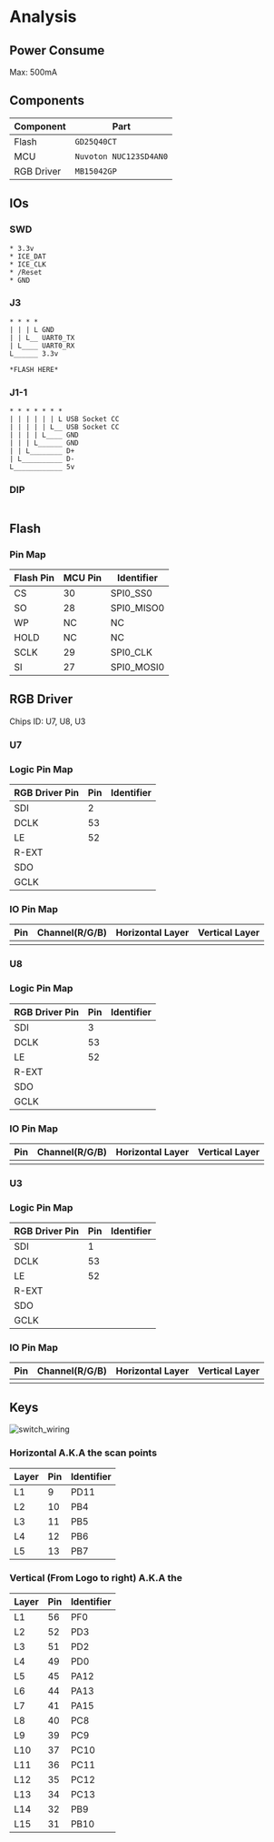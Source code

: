 # Analysis

## Power Consume

Max: 500mA



## Components

| Component  | Part                   |
| ---------- | ---------------------- |
| Flash      | `GD25Q40CT`            |
| MCU        | `Nuvoton NUC123SD4AN0` |
| RGB Driver | `MB15042GP`            |



## IOs

### SWD

```
* 3.3v
* ICE_DAT
* ICE_CLK
* /Reset
* GND
```



### J3

```
* * * *
| | | L GND
| | L__ UART0_TX
| L____ UART0_RX
L______ 3.3v
			
*FLASH HERE*
```



### J1-1

```
* * * * * * *
| | | | | | L USB Socket CC
| | | | | L__ USB Socket CC
| | | | L____ GND
| | | L______ GND
| | L________ D+
| L__________ D-
L____________ 5v
```

### DIP

```
```



## Flash



### Pin Map

| Flash Pin | MCU Pin | Identifier |
| --------- | ------- | ---------- |
| CS        | 30      | SPI0_SS0   |
| SO        | 28      | SPI0_MISO0 |
| WP        | NC      | NC         |
| HOLD      | NC      | NC         |
| SCLK      | 29      | SPI0_CLK   |
| SI        | 27      | SPI0_MOSI0 |



## RGB Driver

Chips ID: U7, U8, U3

### U7

### Logic Pin Map

| RGB Driver Pin | Pin  | Identifier |
| -------------- | ---- | ---------- |
| SDI            | 2    |            |
| DCLK           | 53   |            |
| LE             | 52   |            |
| R-EXT          |      |            |
| SDO            |      |            |
| GCLK           |      |            |

### IO Pin Map

| Pin  | Channel(R/G/B) | Horizontal Layer | Vertical Layer |
| ---- | -------------- | ---------------- | -------------- |
|      |                |                  |                |



### U8

### Logic Pin Map

| RGB Driver Pin | Pin  | Identifier |
| -------------- | ---- | ---------- |
| SDI            | 3    |            |
| DCLK           | 53   |            |
| LE             | 52   |            |
| R-EXT          |      |            |
| SDO            |      |            |
| GCLK           |      |            |

### IO Pin Map

| Pin  | Channel(R/G/B) | Horizontal Layer | Vertical Layer |
| ---- | -------------- | ---------------- | -------------- |
|      |                |                  |                |



### U3

### Logic Pin Map

| RGB Driver Pin | Pin  | Identifier |
| -------------- | ---- | ---------- |
| SDI            | 1    |            |
| DCLK           | 53   |            |
| LE             | 52   |            |
| R-EXT          |      |            |
| SDO            |      |            |
| GCLK           |      |            |

### IO Pin Map

| Pin  | Channel(R/G/B) | Horizontal Layer | Vertical Layer |
| ---- | -------------- | ---------------- | -------------- |
|      |                |                  |                |



## Keys

![switch_wiring](C:\Users\LTY\Desktop\Becon65\switch_wiring.jpg)

### Horizontal A.K.A the scan points

| Layer | Pin  | Identifier |
| ----- | ---- | ---------- |
| L1    | 9    | PD11       |
| L2    | 10   | PB4        |
| L3    | 11   | PB5        |
| L4    | 12   | PB6        |
| L5    | 13   | PB7        |

### Vertical (From Logo to right) A.K.A the 

| Layer | Pin  | Identifier |
| ----- | ---- | ---------- |
| L1    | 56   | PF0        |
| L2    | 52   | PD3        |
| L3    | 51   | PD2        |
| L4    | 49   | PD0        |
| L5    | 45   | PA12       |
| L6    | 44   | PA13       |
| L7    | 41   | PA15       |
| L8    | 40   | PC8        |
| L9    | 39   | PC9        |
| L10   | 37   | PC10       |
| L11   | 36   | PC11       |
| L12   | 35   | PC12       |
| L13   | 34   | PC13       |
| L14   | 32   | PB9        |
| L15   | 31   | PB10       |
